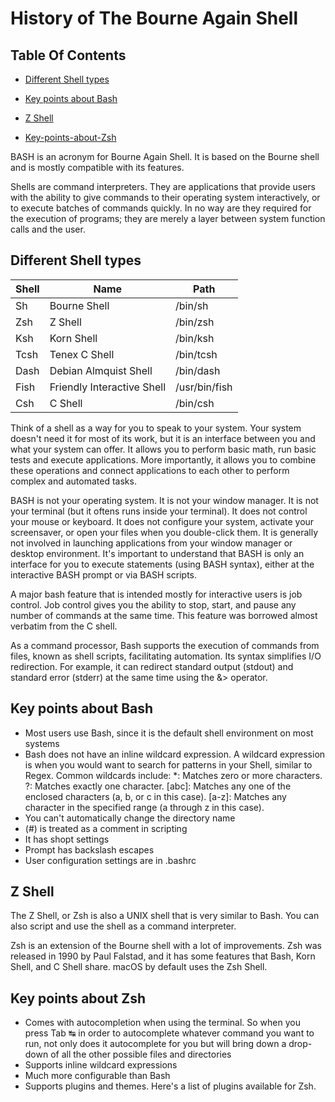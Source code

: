 # History of The Bourne Again Shell

## Table Of Contents
- [Different Shell types](#different-shell-types)

- [Key points about Bash](#key-points-about-bash)

- [Z Shell](#z-shell)

- [Key-points-about-Zsh](#key-points-about-zsh)
  
BASH is an acronym for Bourne Again Shell. It is based on the Bourne shell and is mostly compatible with its features.

Shells are command interpreters. They are applications that provide users with the ability to give commands to their operating system interactively, or to execute batches of commands quickly. In no way are they required for the execution of programs; they are merely a layer between system function calls and the user.

## Different Shell types
| Shell            | Name                       | Path             |                  
| ---------------- | -------------------------- | ---------------- |
| Sh               | Bourne Shell               | /bin/sh          |
| Zsh              | Z Shell                    | /bin/zsh         |
| Ksh              | Korn Shell                 | /bin/ksh         |
| Tcsh             | Tenex C Shell              | /bin/tcsh        |
| Dash             | Debian Almquist Shell      | /bin/dash        |
| Fish             | Friendly Interactive Shell | /usr/bin/fish    |
| Csh              | C Shell                    | /bin/csh         |

Think of a shell as a way for you to speak to your system. Your system doesn't need it for most of its work, but it is an interface between you and what your system can offer. It allows you to perform basic math, run basic tests and execute applications. More importantly, it allows you to combine these operations and connect applications to each other to perform complex and automated tasks.

BASH is not your operating system. It is not your window manager. It is not your terminal (but it oftens runs inside your terminal). It does not control your mouse or keyboard. It does not configure your system, activate your screensaver, or open your files when you double-click them. It is generally not involved in launching applications from your window manager or desktop environment. It's important to understand that BASH is only an interface for you to execute statements (using BASH syntax), either at the interactive BASH prompt or via BASH scripts.


A major bash feature that is intended mostly for interactive users is job control. 
Job control gives you the ability to stop, start, and pause any number of commands at the same time. This feature was borrowed almost verbatim from the C shell.

As a command processor, Bash supports the execution of commands from files, known as shell scripts, facilitating automation.
Its syntax simplifies I/O redirection. For example, it can redirect standard output (stdout) and standard error (stderr) at the same time using the &> operator.

## Key points about Bash
  - Most users use Bash, since it is the default shell environment on most systems
  - Bash does not have an inline wildcard expression. A wildcard expression is when you would want to search for patterns in your Shell, similar to Regex. 
      Common wildcards include:
        *: Matches zero or more characters.
        ?: Matches exactly one character.
        [abc]: Matches any one of the enclosed characters (a, b, or c in this case).
        [a-z]: Matches any character in the specified range (a through z in this case).
  - You can't automatically change the directory name
  - (#) is treated as a comment in scripting
  - It has shopt settings
  - Prompt has backslash escapes
  - User configuration settings are in .bashrc

## Z Shell
The Z Shell, or Zsh is also a UNIX shell that is very similar to Bash. You can also script and use the shell as a command interpreter.

Zsh is an extension of the Bourne shell with a lot of improvements. Zsh was released in 1990 by Paul Falstad, and it has some features that Bash, Korn Shell, and C Shell share.
macOS by default uses the Zsh Shell.

## Key points about Zsh
  - Comes with autocompletion when using the terminal. So when you press Tab ↹ in order to autocomplete whatever command you want to run, not only does it autocomplete for        you but will bring down a drop-down of all the other possible files and directories
  - Supports inline wildcard expressions
  - Much more configurable than Bash
  - Supports plugins and themes. Here's a list of plugins available for Zsh.
